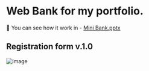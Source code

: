 # Web Bank for my portfolio.
:movie_camera: You can see how it work in - [Mini Bank.pptx](https://github.com/kaivix/Mini_Bank/files/13752400/Mini.Bank.pptx)

## Registration form v.1.0

![image](https://github.com/kaivix/Mini_Bank/assets/74367464/d6637c41-6ca9-4efb-ae6b-d1122b5f7b8c)
